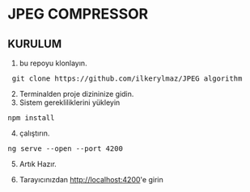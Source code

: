 # JPEG COMPRESSOR


## KURULUM

1. bu repoyu klonlayın.
<pre> git clone https://github.com/ilkerylmaz/JPEG_algorithm </pre>

2. Terminalden proje dizininize gidin.
3. Sistem gerekliliklerini yükleyin
<pre>npm install</pre>

4. çalıştırın.
<pre>ng serve --open --port 4200</pre>

5. Artık Hazır.
6. <p>Tarayıcınızdan <a href="http://localhost:4200" target="blank">http://localhost:4200</a>'e girin</p>
